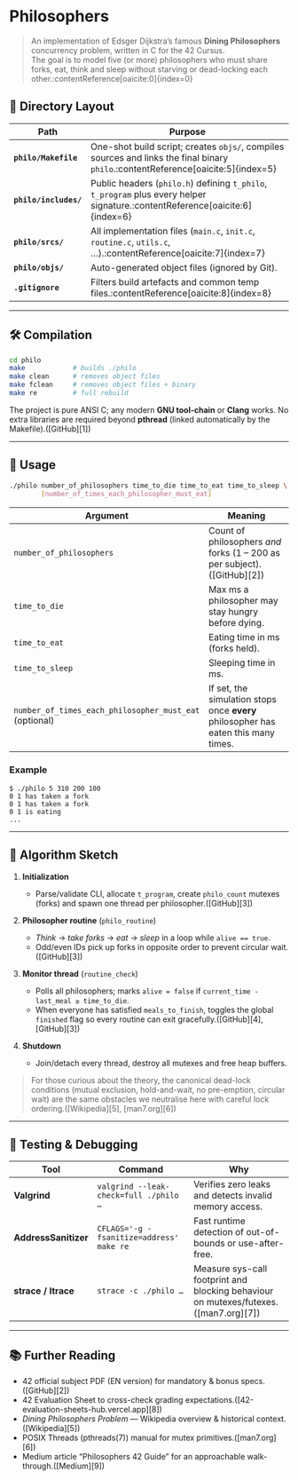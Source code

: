 # Philosophers

> An implementation of Edsger Dijkstra’s famous **Dining Philosophers** concurrency problem, written in C for the 42 Cursus.  
> The goal is to model five (or more) philosophers who must share forks, eat, think and sleep without starving or dead-locking each other.:contentReference[oaicite:0]{index=0}

## 📁 Directory Layout

| Path | Purpose |
|------|---------|
| **`philo/Makefile`** | One-shot build script; creates `objs/`, compiles sources and links the final binary `philo`.:contentReference[oaicite:5]{index=5} |
| **`philo/includes/`** | Public headers (`philo.h`) defining `t_philo`, `t_program` plus every helper signature.:contentReference[oaicite:6]{index=6} |
| **`philo/srcs/`** | All implementation files (`main.c`, `init.c`, `routine.c`, `utils.c`, …).:contentReference[oaicite:7]{index=7} |
| **`philo/objs/`** | Auto-generated object files (ignored by Git). |
| **`.gitignore`** | Filters build artefacts and common temp files.:contentReference[oaicite:8]{index=8} |

---

## 🛠 Compilation

```bash
cd philo
make            # builds ./philo
make clean      # removes object files
make fclean     # removes object files + binary
make re         # full rebuild
````

The project is pure ANSI C; any modern **GNU tool-chain** or **Clang** works. No extra libraries are required beyond **pthread** (linked automatically by the Makefile).([GitHub][1])

---

## 🚀 Usage

```bash
./philo number_of_philosophers time_to_die time_to_eat time_to_sleep \
        [number_of_times_each_philosopher_must_eat]
```

| Argument                                                   | Meaning                                                                            |
| ---------------------------------------------------------- | ---------------------------------------------------------------------------------- |
| `number_of_philosophers`                                   | Count of philosophers *and* forks (1 – 200 as per subject).([GitHub][2])           |
| `time_to_die`                                              | Max ms a philosopher may stay hungry before dying.                                 |
| `time_to_eat`                                              | Eating time in ms (forks held).                                                    |
| `time_to_sleep`                                            | Sleeping time in ms.                                                               |
| `number_of_times_each_philosopher_must_eat` <br>(optional) | If set, the simulation stops once **every** philosopher has eaten this many times. |

### Example

```text
$ ./philo 5 310 200 100
0 1 has taken a fork
0 1 has taken a fork
0 1 is eating
...
```

---

## 🧩 Algorithm Sketch

1. **Initialization**

   * Parse/validate CLI, allocate `t_program`, create `philo_count` mutexes (forks) and spawn one thread per philosopher.([GitHub][3])
2. **Philosopher routine** (`philo_routine`)

   * *Think* → *take forks* → *eat* → *sleep* in a loop while `alive == true`.
   * Odd/even IDs pick up forks in opposite order to prevent circular wait.([GitHub][3])
3. **Monitor thread** (`routine_check`)

   * Polls all philosophers; marks `alive = false` if `current_time - last_meal ≥ time_to_die`.
   * When everyone has satisfied `meals_to_finish`, toggles the global `finished` flag so every routine can exit gracefully.([GitHub][4], [GitHub][3])
4. **Shutdown**

   * Join/detach every thread, destroy all mutexes and free heap buffers.

> For those curious about the theory, the canonical dead-lock conditions (mutual exclusion, hold-and-wait, no pre-emption, circular wait) are the same obstacles we neutralise here with careful lock ordering.([Wikipedia][5], [man7.org][6])

---

## 🧪 Testing & Debugging

| Tool                 | Command                                  | Why                                                                                  |
| -------------------- | ---------------------------------------- | ------------------------------------------------------------------------------------ |
| **Valgrind**         | `valgrind --leak-check=full ./philo …`   | Verifies zero leaks and detects invalid memory access.                               |
| **AddressSanitizer** | `CFLAGS='-g -fsanitize=address' make re` | Fast runtime detection of out-of-bounds or use-after-free.                           |
| **strace / ltrace**  | `strace -c ./philo …`                    | Measure sys-call footprint and blocking behaviour on mutexes/futexes.([man7.org][7]) |

---

## 📚 Further Reading

* 42 official subject PDF (EN version) for mandatory & bonus specs.([GitHub][2])
* 42 Evaluation Sheet to cross-check grading expectations.([42-evaluation-sheets-hub.vercel.app][8])
* *Dining Philosophers Problem* — Wikipedia overview & historical context.([Wikipedia][5])
* POSIX Threads (pthreads(7)) manual for mutex primitives.([man7.org][6])
* Medium article “Philosophers 42 Guide” for an approachable walk-through.([Medium][9])
